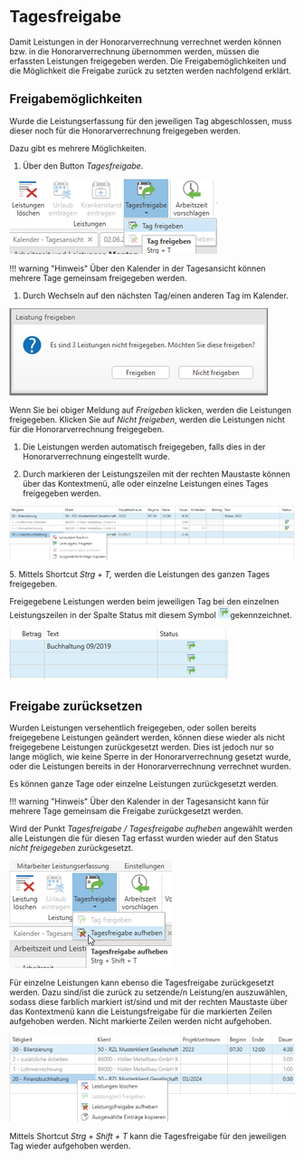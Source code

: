 # Tagesfreigabe

Damit Leistungen in der Honorarverrechnung verrechnet werden können bzw.
in die Honorarverrechnung übernommen werden, müssen die erfassten
Leistungen freigegeben werden. Die Freigabemöglichkeiten und die
Möglichkeit die Freigabe zurück zu setzten werden nachfolgend erklärt.

## Freigabemöglichkeiten

Wurde die Leistungserfassung für den jeweiligen Tag abgeschlossen, muss
dieser noch für die Honorarverrechnung freigegeben werden.

Dazu gibt es mehrere Möglichkeiten.

1.  Über den Button *Tagesfreigabe*.


![](<img/image47.png>)

!!! warning "Hinweis"
    Über den Kalender in der Tagesansicht können mehrere Tage gemeinsam
    freigegeben werden.

1.  Durch Wechseln auf den nächsten Tag/einen anderen Tag im Kalender.


![](<img/image48.png>)

Wenn Sie bei obiger Meldung auf *Freigeben* klicken, werden die
Leistungen freigegeben. Klicken Sie auf *Nicht freigeben*, werden die
Leistungen nicht für die Honorarverrechnung freigegeben.

1.  Die Leistungen werden automatisch freigegeben, falls dies in der
    Honorarverrechnung eingestellt wurde.

2.  Durch markieren der Leistungszeilen mit der rechten Maustaste können
    über das Kontextmenü, alle oder einzelne Leistungen eines Tages
    freigegeben werden.


![](<img/image49.png>)

5\. Mittels Shortcut *Strg + T,* werden die Leistungen des ganzen
Tages freigegeben.

Freigegebene Leistungen werden beim jeweiligen Tag bei den einzelnen
Leistungszeilen in der Spalte Status mit diesem Symbol
![](<img/image50.png>)gekennzeichnet.


![](<img/image51.png>)

## Freigabe zurücksetzen

Wurden Leistungen versehentlich freigegeben, oder sollen bereits
freigegebene Leistungen geändert werden, können diese wieder als nicht
freigegebene Leistungen zurückgesetzt werden. Dies ist jedoch nur so
lange möglich, wie keine Sperre in der Honorarverrechnung gesetzt wurde,
oder die Leistungen bereits in der Honorarverrechnung verrechnet wurden.

Es können ganze Tage oder einzelne Leistungen zurückgesetzt werden.

!!! warning "Hinweis"
    Über den Kalender in der Tagesansicht kann für mehrere Tage gemeinsam
    die Freigabe zurückgesetzt werden.

Wird der Punkt *Tagesfreigabe / Tagesfreigabe aufheben* angewählt werden
alle Leistungen die für diesen Tag erfasst wurden wieder auf den Status
*nicht freigegeben* zurückgesetzt.


![](<img/image52.png>)

Für einzelne Leistungen kann ebenso die Tagesfreigabe zurückgesetzt
werden. Dazu sind/ist die zurück zu setzende/n Leistung/en auszuwählen,
sodass diese farblich markiert ist/sind und mit der rechten Maustaste
über das Kontextmenü kann die Leistungsfreigabe für die markierten
Zeilen aufgehoben werden. Nicht markierte Zeilen werden nicht
aufgehoben.

![](<img/image53.png>)

Mittels Shortcut *Strg + Shift + T* kann die Tagesfreigabe für den
jeweiligen Tag wieder aufgehoben werden.
